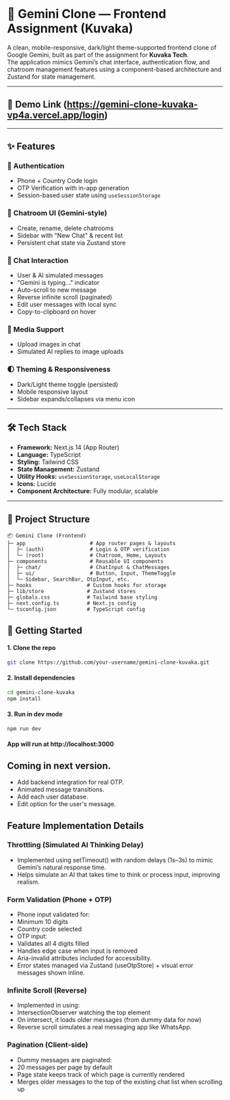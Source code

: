 # 🌟 Gemini Clone — Frontend Assignment (Kuvaka)

A clean, mobile-responsive, dark/light theme-supported frontend clone of Google Gemini, built as part of the assignment for **Kuvaka Tech**.  
The application mimics Gemini’s chat interface, authentication flow, and chatroom management features using a component-based architecture and Zustand for state management.

---

## 📸 Demo Link (https://gemini-clone-kuvaka-vp4a.vercel.app/login)

---

## ✨ Features

### 🔐 Authentication
- Phone + Country Code login
- OTP Verification with in-app generation
- Session-based user state using `useSessionStorage`

### 💬 Chatroom UI (Gemini-style)
- Create, rename, delete chatrooms
- Sidebar with "New Chat" & recent list
- Persistent chat state via Zustand store

### 🧠 Chat Interaction
- User & AI simulated messages
- "Gemini is typing..." indicator
- Auto-scroll to new message
- Reverse infinite scroll (paginated)
- Edit user messages with local sync
- Copy-to-clipboard on hover

### 📁 Media Support
- Upload images in chat
- Simulated AI replies to image uploads

### 🌓 Theming & Responsiveness
- Dark/Light theme toggle (persisted)
- Mobile responsive layout
- Sidebar expands/collapses via menu icon

---

## 🛠️ Tech Stack

- **Framework:** Next.js 14 (App Router)
- **Language:** TypeScript
- **Styling:** Tailwind CSS
- **State Management:** Zustand
- **Utility Hooks:** `useSessionStorage`, `useLocalStorage`
- **Icons:** Lucide
- **Component Architecture:** Fully modular, scalable

---

## 📁 Project Structure
```
📦 Gemini Clone (Frontend)
├─ app                     # App router pages & layouts
│  ├─ (auth)               # Login & OTP verification
│  └─ (root)               # Chatroom, Home, Layouts
├─ components              # Reusable UI components
│  ├─ chat/                # ChatInput & ChatMessages
│  ├─ ui/                  # Button, Input, ThemeToggle
│  └─ Sidebar, SearchBar, OtpInput, etc.
├─ hooks                  # Custom hooks for storage
├─ lib/store              # Zustand stores
├─ globals.css            # Tailwind base styling
├─ next.config.ts         # Next.js config
└─ tsconfig.json          # TypeScript config
```

## 🚀 Getting Started

#### 1. Clone the repo

```bash
git clone https://github.com/your-username/gemini-clone-kuvaka.git
```

#### 2. Install dependencies
```bash
cd gemini-clone-kuvaka
npm install
```

#### 3. Run in dev mode
```bash
npm run dev
```

#### App will run at http://localhost:3000

## Coming in next version.
- Add backend integration for real OTP.
- Animated message transitions.
- Add each user database.
- Edit option for the user's message.

## Feature Implementation Details

### Throttling (Simulated AI Thinking Delay)
- Implemented using setTimeout() with random delays (1s–3s) to mimic Gemini’s natural response time.
- Helps simulate an AI that takes time to think or process input, improving realism.

###   Form Validation (Phone + OTP)
- Phone input validated for:
- Minimum 10 digits
- Country code selected
- OTP input:
- Validates all 4 digits filled
- Handles edge case when input is removed
- Aria-invalid attributes included for accessibility.
- Error states managed via Zustand (useOtpStore) + visual error messages shown inline.

###  Infinite Scroll (Reverse)
- Implemented in <ChatMessages /> using:
- IntersectionObserver watching the top element
- On intersect, it loads older messages (from dummy data for now)
- Reverse scroll simulates a real messaging app like WhatsApp.

###  Pagination (Client-side)
- Dummy messages are paginated:
- 20 messages per page by default
- Page state keeps track of which page is currently rendered
- Merges older messages to the top of the existing chat list when scrolling up
